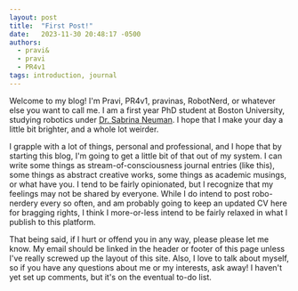 ```yaml
---
layout: post
title:  "First Post!"
date:   2023-11-30 20:48:17 -0500
authors:
  - pravi&
  - pravi
  - PR4v1
tags: introduction, journal
---
```


Welcome to my blog! I'm Pravi, PR4v1, pravinas, RobotNerd, or whatever else you want to call me. I am a first year PhD student at Boston University, studying robotics under [Dr. Sabrina Neuman](https://sites.bu.edu/robomorphic/). I hope that I make your day a little bit brighter, and a whole lot weirder.

I grapple with a lot of things, personal and professional, and I hope that by starting this blog, I'm going to get a little bit of that out of my system. I can write some things as stream-of-consciousness journal entries (like this), some things as abstract creative works, some things as academic musings, or what have you. I tend to be fairly opinionated, but I recognize that my feelings may not be shared by everyone. While I do intend to post robo-nerdery every so often, and am probably going to keep an updated CV here for bragging rights, I think I more-or-less intend to be fairly relaxed in what I publish to this platform.

That being said, if I hurt or offend you in any way, please please let me know. My email should be linked in the header or footer of this page unless I've really screwed up the layout of this site. Also, I love to talk about myself, so if you have any questions about me or my interests, ask away! I haven't yet set up comments, but it's on the eventual to-do list.